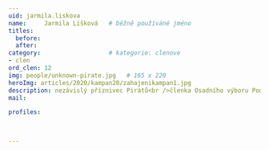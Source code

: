 ```yaml
---
uid: jarmila.liskova
name:     Jarmila Lišková  	# běžně používáné jméno
titles:
  before: 
  after:
category:                   # kategorie: clenove
- clen
ord_clen: 12
img: people/unknown-pirate.jpg   # 165 x 220
heroImg: articles/2020/kampan20/zahajenikampan1.jpg
description: nezávislý příznivec Pirátů<br />členka Osadního výboru Podlesí # kratký popis, max 160 znaků
mail:

profiles:
  


---
```

